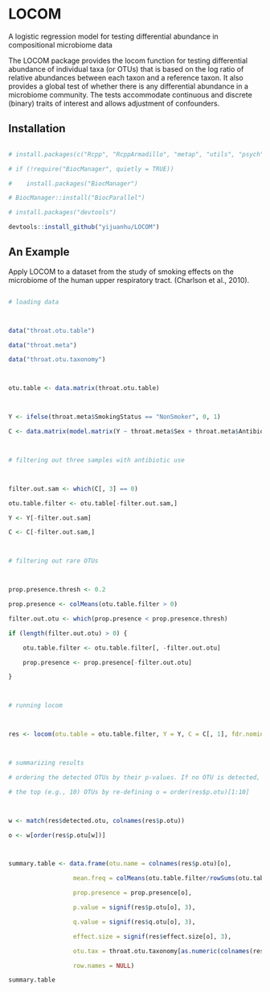 # LOCOM
A logistic regression model for testing differential abundance in compositional microbiome data

The LOCOM package provides the locom function for testing differential abundance of individual taxa (or OTUs) that is based on the log ratio of relative abundances between each taxon and a reference taxon. It also provides a global test of whether there is any differential abundance in a microbiome community. The tests accommodate continuous and discrete (binary) traits of interest and allows adjustment of confounders.

## Installation
```r
# install.packages(c("Rcpp", "RcppArmadillo", "metap", "utils", "psych", "permute", "parallel"))
# if (!require("BiocManager", quietly = TRUE))
#    install.packages("BiocManager")
# BiocManager::install("BiocParallel")
# install.packages("devtools")
devtools::install_github("yijuanhu/LOCOM")
```

## An Example
Apply LOCOM to a dataset from the study of smoking effects on the microbiome of the human upper respiratory tract. (Charlson et al., 2010). 


```r
# loading data

data("throat.otu.table")
data("throat.meta")
data("throat.otu.taxonomy")

otu.table <- data.matrix(throat.otu.table)

Y <- ifelse(throat.meta$SmokingStatus == "NonSmoker", 0, 1)
C <- data.matrix(model.matrix(Y ~ throat.meta$Sex + throat.meta$AntibioticUsePast3Months_TimeFromAntibioticUsage - 1))[, -1]

# filtering out three samples with antibiotic use

filter.out.sam <- which(C[, 3] == 0)
otu.table.filter <- otu.table[-filter.out.sam,]
Y <- Y[-filter.out.sam]
C <- C[-filter.out.sam,]

# filtering out rare OTUs

prop.presence.thresh <- 0.2
prop.presence <- colMeans(otu.table.filter > 0)
filter.out.otu <- which(prop.presence < prop.presence.thresh)
if (length(filter.out.otu) > 0) {
    otu.table.filter <- otu.table.filter[, -filter.out.otu]
    prop.presence <- prop.presence[-filter.out.otu]
}

# running locom

res <- locom(otu.table = otu.table.filter, Y = Y, C = C[, 1], fdr.nominal = 0.1, seed = 1, adjustment = "Sandev", n.cores = 4)

# summarizing results
# ordering the detected OTUs by their p-values. If no OTU is detected, we can still provide a summary table for
# the top (e.g., 10) OTUs by re-defining o = order(res$p.otu)[1:10]

w <- match(res$detected.otu, colnames(res$p.otu))
o <- w[order(res$p.otu[w])]

summary.table <- data.frame(otu.name = colnames(res$p.otu)[o],
                  mean.freq = colMeans(otu.table.filter/rowSums(otu.table.filter))[o],
                  prop.presence = prop.presence[o],
                  p.value = signif(res$p.otu[o], 3),
                  q.value = signif(res$q.otu[o], 3),
                  effect.size = signif(res$effect.size[o], 3),
                  otu.tax = throat.otu.taxonomy[as.numeric(colnames(res$p.otu)[o]) + 1],
                  row.names = NULL)
summary.table
```
